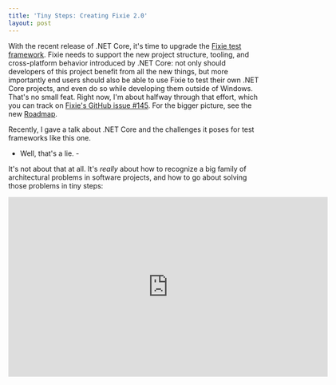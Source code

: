 ```yaml
---
title: 'Tiny Steps: Creating Fixie 2.0'
layout: post
---
```

With the recent release of .NET Core, it's time to upgrade the [Fixie test framework](https://fixie.github.io/). Fixie needs to support the new project structure, tooling, and cross-platform behavior introduced by .NET Core: not only should developers of this project benefit from all the new things, but more importantly end users should also be able to use Fixie to test their own .NET Core projects, and even do so while developing them outside of Windows. That's no small feat. Right now, I'm about halfway through that effort, which you can track on [Fixie's GitHub issue #145](https://github.com/fixie/fixie/issues/145). For the bigger picture, see the new [Roadmap](https://github.com/fixie/fixie/wiki).

Recently, I gave a talk about .NET Core and the challenges it poses for test frameworks like this one.

- Well, that's a lie. -

It's not about that at all. It's _really_ about how to recognize a big family of architectural problems in software projects, and how to go about solving those problems in tiny steps:

<iframe src="https://player.vimeo.com/video/495046446?title=0&byline=0&portrait=0" width="640" height="360" frameborder="0" allow="autoplay; fullscreen" allowfullscreen></iframe>
